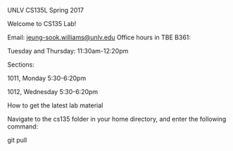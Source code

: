 UNLV CS135L Spring 2017

Welcome to CS135 Lab!

Email: jeung-sook.williams@unlv.edu
Office hours in TBE B361:

Tuesday and Thursday: 11:30am-12:20pm

Sections:

1011, Monday 5:30-6:20pm

1012, Wednesday 5:30-6:20pm

How to get the latest lab material

Navigate to the cs135 folder in your home directory, and enter the following command:

git pull
